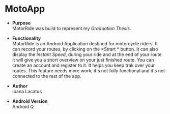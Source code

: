 # MotoApp
* **Purpose**<br/>
MotorRide was build to represent my *Graduation Thesis*.<br/>

* **Functionality**<br/>
MotorRide is an Android Application destined for motorcycle riders. 
It can record your routes, by clicking on the *Strart * button. It can
also display the *Instant Speed*, during your ride and at the end of your route it will
give you a short overview on your just finished route.
You can create an account and register to it. It helps you keep trak over your routes.
This feature needs more work, it's not fully functional and it's not connected to the rest of the app.

* **Author**<br/>
Ioana Lacatus

* **Android Version**<br/>
Android Q

